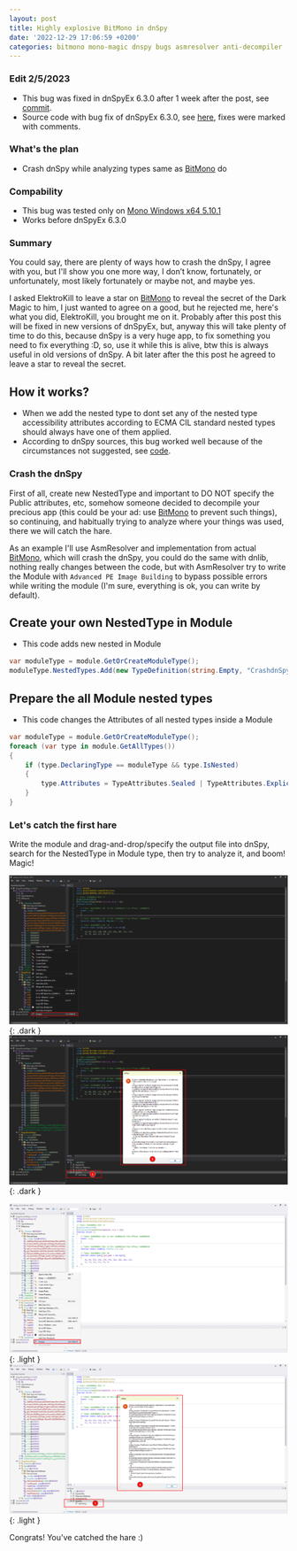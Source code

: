 ```yaml
---
layout: post
title: Highly explosive BitMono in dnSpy
date: '2022-12-29 17:06:59 +0200'
categories: bitmono mono-magic dnspy bugs asmresolver anti-decompiler
---
```


### Edit 2/5/2023
* This bug was fixed in dnSpyEx 6.3.0 after 1 week after the post, see [commit](https://github.com/dnSpyEx/dnSpy/commit/d58b75265fbd0a767668b5e485219d0faba01dcd).
* Source code with bug fix of dnSpyEx 6.3.0, see [here](https://github.com/dnSpyEx/dnSpy/blob/d58b75265fbd0a767668b5e485219d0faba01dcd/Extensions/dnSpy.Analyzer/TreeNodes/ScopedWhereUsedAnalyzer.cs#L187), fixes were marked with comments.

### What's the plan
* Crash dnSpy while analyzing types same as [BitMono](https://github.com/sunnamed434/BitMono) do

### Compability
* This bug was tested only on [Mono Windows x64 5.10.1](https://download.mono-project.com/archive/5.10.1/windows-installer/)
* Works before dnSpyEx 6.3.0

### Summary
You could say, there are plenty of ways how to crash the dnSpy, I agree with you, but I'll show you one more way, I don’t know, fortunately, or unfortunately, most likely fortunately or maybe not, and maybe yes.

I asked ElektroKill to leave a star on [BitMono](https://github.com/sunnamed434/BitMono) to reveal the secret of the Dark Magic to him, I just wanted to agree on a good, but he rejected me, here's what you did, ElektroKill, you brought me on it. Probably after this post this will be fixed in new versions of dnSpyEx, but, anyway this will take plenty of time to do this, because dnSpy is a very huge app, to fix something you need to fix everything :D, so, use it while this is alive, btw this is always useful in old versions of dnSpy. A bit later after the this post he agreed to leave a star to reveal the secret.

## How it works?
* When we add the nested type to dont set any of the nested type accessibility attributes according to ECMA CIL standard nested types should always have one of them applied.
* According to dnSpy sources, this bug worked well because of the circumstances not suggested, see [code](https://github.com/dnSpyEx/dnSpy/blob/c011dc0c13a1a5c893a30dec1a3766176639a178/Extensions/dnSpy.Analyzer/TreeNodes/ScopedWhereUsedAnalyzer.cs#L187).

### Crash the dnSpy
First of all, create new NestedType and important to DO NOT specify the Public attributes, etc, somehow someone decided to decompile your precious app (this could be your ad: use [BitMono](https://github.com/sunnamed434/BitMono) to prevent such things), so continuing, and habitually trying to analyze where your things was used, there we will catch the hare.

As an example I'll use AsmResolver and implementation from actual [BitMono](https://github.com/sunnamed434/BitMono), which will crash the dnSpy, you could do the same with dnlib, nothing really changes between the code, but with AsmResolver try to write the Module with `Advanced PE Image Building` to bypass possible errors while writing the module (I'm sure, everything is ok, you can write by default).
## Create your own NestedType in Module
* This code adds new nested in Module
```csharp
var moduleType = module.GetOrCreateModuleType();
moduleType.NestedTypes.Add(new TypeDefinition(string.Empty, "CrashdnSpy", TypeAttributes.Sealed | TypeAttributes.ExplicitLayout));
```

## Prepare the all Module nested types
* This code changes the Attributes of all nested types inside a Module
```csharp
var moduleType = module.GetOrCreateModuleType();
foreach (var type in module.GetAllTypes())
{
    if (type.DeclaringType == moduleType && type.IsNested)
    {
        type.Attributes = TypeAttributes.Sealed | TypeAttributes.ExplicitLayout;
    }
}
```

### Let's catch the first hare
Write the module and drag-and-drop/specify the output file into dnSpy, search for the NestedType in Module type, then try to analyze it, and boom! Magic!

![Select type and analyze](/assets/images/highly-explosive-bitmono-in-dnspy/analyze.dark.png){: .dark }
![Select analyzation drop-down method](/assets/images/highly-explosive-bitmono-in-dnspy/crash.dark.png){: .dark }

![Select type and analyze](/assets/images/highly-explosive-bitmono-in-dnspy/analyze.light.png){: .light }
![Select analyzation drop-down method](/assets/images/highly-explosive-bitmono-in-dnspy/crash.light.png){: .light }

Congrats! You've catched the hare :)